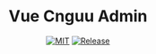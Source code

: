 <h1 align="center">Vue Cnguu Admin</h1>

<div align="center">

[![MIT](https://img.shields.io/github/license/spider-nest/vue-cnguu-admin)](https://cdn.jsdelivr.net/gh/spider-nest/vue-cnguu-admin@main/LICENSE)
[![Release](https://img.shields.io/github/v/release/spider-nest/vue-cnguu-admin)](https://github.com/spider-nest/vue-cnguu-admin/releases/latest)

</div>
